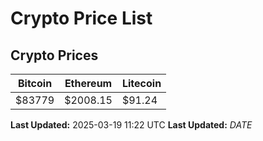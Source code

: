 # Crypto Price List

## Crypto Prices
| Bitcoin | Ethereum | Litecoin |
| ------- | -------- | -------- |
| $83779 | $2008.15 | $91.24 |
**Last Updated:** 2025-03-19 11:22 UTC
**Last Updated:** $DATE$
